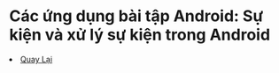 <h1>Các ứng dụng bài tập Android: Sự kiện và xử lý sự kiện trong Android</h1>


<li><a href="https://github.com/DuongNhatMinh/AndroidStudio">Quay Lại</a></li>
